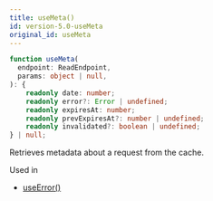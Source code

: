 ```yaml
---
title: useMeta()
id: version-5.0-useMeta
original_id: useMeta
---
```


```typescript
function useMeta(
  endpoint: ReadEndpoint,
  params: object | null,
): {
    readonly date: number;
    readonly error?: Error | undefined;
    readonly expiresAt: number;
    readonly prevExpiresAt?: number | undefined;
    readonly invalidated?: boolean | undefined;
} | null;
```

Retrieves metadata about a request from the cache.

Used in

- [useError()](./useError)
